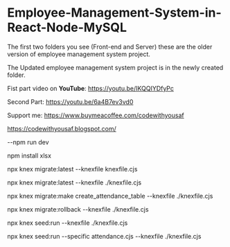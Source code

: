 # Employee-Management-System-in-React-Node-MySQL
The first two folders you see (Front-end and Server) these are the older version of employee management system project.

The Updated employee management system project is in the newly created folder.

Fist part video on **YouTube**: https://youtu.be/IKQQIYDfyPc

Second Part: https://youtu.be/6a4B7ev3vd0

Support me: https://www.buymeacoffee.com/codewithyousaf

https://codewithyousaf.blogspot.com/

--npm run dev

npm install xlsx

npx knex migrate:latest --knexfile knexfile.cjs

npx knex migrate:latest --knexfile ./knexfile.cjs

npx knex migrate:make create_attendance_table --knexfile ./knexfile.cjs

npx knex migrate:rollback --knexfile ./knexfile.cjs

npx knex seed:run --knexfile ./knexfile.cjs

npx knex seed:run --specific attendance.cjs --knexfile ./knexfile.cjs

